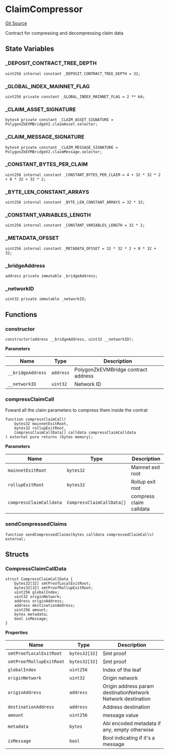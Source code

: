# ClaimCompressor
[Git Source](https://github.com/agglayer/agglayer-contracts/blob/a8bf2955890e7123a84542ced57636d763299651/contracts/v2/periphery/ClaimCompressor.sol)

Contract for compressing and decompressing claim data


## State Variables
### _DEPOSIT_CONTRACT_TREE_DEPTH

```solidity
uint256 internal constant _DEPOSIT_CONTRACT_TREE_DEPTH = 32;
```


### _GLOBAL_INDEX_MAINNET_FLAG

```solidity
uint256 private constant _GLOBAL_INDEX_MAINNET_FLAG = 2 ** 64;
```


### _CLAIM_ASSET_SIGNATURE

```solidity
bytes4 private constant _CLAIM_ASSET_SIGNATURE = PolygonZkEVMBridgeV2.claimAsset.selector;
```


### _CLAIM_MESSAGE_SIGNATURE

```solidity
bytes4 private constant _CLAIM_MESSAGE_SIGNATURE = PolygonZkEVMBridgeV2.claimMessage.selector;
```


### _CONSTANT_BYTES_PER_CLAIM

```solidity
uint256 internal constant _CONSTANT_BYTES_PER_CLAIM = 4 + 32 * 32 * 2 + 8 * 32 + 32 * 2;
```


### _BYTE_LEN_CONSTANT_ARRAYS

```solidity
uint256 internal constant _BYTE_LEN_CONSTANT_ARRAYS = 32 * 32;
```


### _CONSTANT_VARIABLES_LENGTH

```solidity
uint256 internal constant _CONSTANT_VARIABLES_LENGTH = 32 * 2;
```


### _METADATA_OFSSET

```solidity
uint256 internal constant _METADATA_OFSSET = 32 * 32 * 2 + 8 * 32 + 32;
```


### _bridgeAddress

```solidity
address private immutable _bridgeAddress;
```


### _networkID

```solidity
uint32 private immutable _networkID;
```


## Functions
### constructor


```solidity
constructor(address __bridgeAddress, uint32 __networkID);
```
**Parameters**

|Name|Type|Description|
|----|----|-----------|
|`__bridgeAddress`|`address`|PolygonZkEVMBridge contract address|
|`__networkID`|`uint32`|Network ID|


### compressClaimCall

Foward all the claim parameters to compress them inside the contrat


```solidity
function compressClaimCall(
    bytes32 mainnetExitRoot,
    bytes32 rollupExitRoot,
    CompressClaimCallData[] calldata compressClaimCalldata
) external pure returns (bytes memory);
```
**Parameters**

|Name|Type|Description|
|----|----|-----------|
|`mainnetExitRoot`|`bytes32`|Mainnet exit root|
|`rollupExitRoot`|`bytes32`|Rollup exit root|
|`compressClaimCalldata`|`CompressClaimCallData[]`|compress claim calldata|


### sendCompressedClaims


```solidity
function sendCompressedClaims(bytes calldata compressedClaimCalls) external;
```

## Structs
### CompressClaimCallData

```solidity
struct CompressClaimCallData {
    bytes32[32] smtProofLocalExitRoot;
    bytes32[32] smtProofRollupExitRoot;
    uint256 globalIndex;
    uint32 originNetwork;
    address originAddress;
    address destinationAddress;
    uint256 amount;
    bytes metadata;
    bool isMessage;
}
```

**Properties**

|Name|Type|Description|
|----|----|-----------|
|`smtProofLocalExitRoot`|`bytes32[32]`|Smt proof|
|`smtProofRollupExitRoot`|`bytes32[32]`|Smt proof|
|`globalIndex`|`uint256`|Index of the leaf|
|`originNetwork`|`uint32`|Origin network|
|`originAddress`|`address`|Origin address param destinationNetwork Network destination|
|`destinationAddress`|`address`|Address destination|
|`amount`|`uint256`|message value|
|`metadata`|`bytes`|Abi encoded metadata if any, empty otherwise|
|`isMessage`|`bool`|Bool indicating if it's a message|


